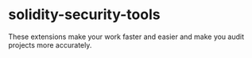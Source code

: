 # solidity-security-tools
These extensions make your work faster and easier and make you audit projects more accurately.
